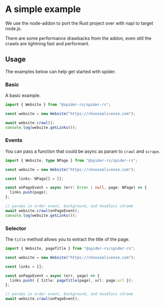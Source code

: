 # A simple example

We use the node-addon to port the Rust project over with napi to target node.js.

There are some performance drawbacks from the addon, even still the crawls are lightning fast and performant.

## Usage

The examples below can help get started with spider.

### Basic

A basic example.

```ts
import { Website } from "@spider-rs/spider-rs";

const website = new Website("https://choosealicense.com");

await website.crawl();
console.log(website.getLinks());
```

### Events

You can pass a function that could be async as param to `crawl` and `scrape`.

```ts
import { Website, type NPage } from "@spider-rs/spider-rs";

const website = new Website("https://choosealicense.com");

const links: NPage[] = [];

const onPageEvent = async (err: Error | null, page: NPage) => {
  links.push(page);
};

// params in order event, background, and headless chrome
await website.crawl(onPageEvent);
console.log(website.getLinks());
```

### Selector

The `title` method allows you to extract the title of the page.

```ts
import { Website, pageTitle } from "@spider-rs/spider-rs";

const website = new Website("https://choosealicense.com");

const links = [];

const onPageEvent = async (err, page) => {
  links.push( { title: pageTitle(page), url: page.url });
};

// params in order event, background, and headless chrome
await website.crawl(onPageEvent);
```
